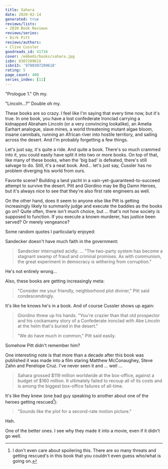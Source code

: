 ```yaml
---
title: Sahara
date: 2020-02-14
generated: true
reviews/lists:
- 2020 Book Reviews
reviews/series:
- Dirk Pitt
reviews/authors:
- Clive Cussler
goodreads_id: 41716
cover: /embeds/books/sahara.jpg
isbn: 030720961X
isbn13: '9780307209610'
rating: 5
page_count: 400
series_index: [11]
---
```

"Prologue 1."   Oh my.  

"Lincoln...?"   Double oh my.  

<!--more-->

These books are so crazy. I feel like I'm saying that every time now, but it's true. In one book, you have a lost confederate Ironclad carrying a kidnapped Abraham Lincoln (or a very convincing lookalike), an Amelia Earhart analogue, slave mines, a world threatening mutant algae bloom, insane cannibals, running an African river into hostile territory, and sailing across the desert. And I'm probably forgetting a few things.  

Let's just say, it's quite a ride. And quite a book. There's so much crammed into it, you could easily have split it into two or more books. On top of that, like many of these books, when the 'big bad' is defeated, there's still salvage to do. Still, it's a neat book. And... let's just say, Cussler has no problem diverging his world from ours.  

Favorite scene? Building a land yacht in a vain-yet-guaranteed-to-succeed attempt to survive the desert. Pitt and Giordino may be Big Damn Heroes, but it's always nice to see that they're also first rate engineers as well.  

On the other hand, does it seem to anyone else like Pitt is getting increasingly likely to summarily judge and execute the baddies as the books go on? Quite often, there isn't much choice, but ... that's not how society is supposed to function. If you execute a known murderer, has justice been served? Or merely vengeance?  

Some random quotes I particularly enjoyed:  

Sandecker doesn't have much faith in the government:  

> Sandecker interrupted acidly. ... "The two-party system has become a stagnant swamp of fraud and criminal promises. As with communism, the great experiment in democracy is withering from corruption."

He's not entirely wrong...  

Also, these books are getting increasingly meta:  

> "Consider me your friendly, neighborhood plot diviner," Pitt said condescendingly.

It's like he knows he's in a book. And of course Cussler shows up again:  

> Giordino threw up his hands. "You're crazier than that old prospector and his cockamamy story of a Confederate ironclad with Abe Lincoln at the helm that's buried in the desert."  
>
> "We do have much in common," Pitt said easily.  

Somehow Pitt didn't remember him?  

One interesting note is that more than a decade after this book was published it was made into a film staring Matthew McConaughey, Steve Zahn and Penélope Cruz. I've never seen it and ... well ...  

> Sahara grossed $119 million worldwide at the box-office, against a budget of $160 million. It ultimately failed to recoup all of its costs and is among the biggest box-office failures of all-time.

It's like they knew (one bad guy speaking to another about one of the heroes getting rescued[^spoiler]):  

> "Sounds like the plot for a second-rate motion picture."

Heh.  

One of the better ones. I see why they made it into a movie, even if it didn't go well.  

[^spoiler]: I don't even care about spoilering this. There are so many threats and getting rescued's in this book that you couldn't even guess who/what is going on.
